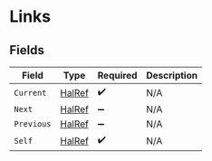 # Links


## Fields

| Field                                   | Type                                    | Required                                | Description                             |
| --------------------------------------- | --------------------------------------- | --------------------------------------- | --------------------------------------- |
| `Current`                               | [HalRef](../../models/shared/HalRef.md) | :heavy_check_mark:                      | N/A                                     |
| `Next`                                  | [HalRef](../../models/shared/HalRef.md) | :heavy_minus_sign:                      | N/A                                     |
| `Previous`                              | [HalRef](../../models/shared/HalRef.md) | :heavy_minus_sign:                      | N/A                                     |
| `Self`                                  | [HalRef](../../models/shared/HalRef.md) | :heavy_check_mark:                      | N/A                                     |